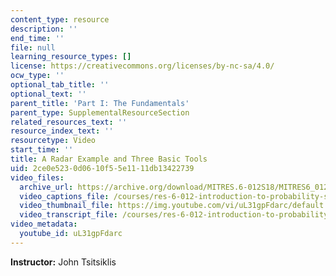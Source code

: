 ```yaml
---
content_type: resource
description: ''
end_time: ''
file: null
learning_resource_types: []
license: https://creativecommons.org/licenses/by-nc-sa/4.0/
ocw_type: ''
optional_tab_title: ''
optional_text: ''
parent_title: 'Part I: The Fundamentals'
parent_type: SupplementalResourceSection
related_resources_text: ''
resource_index_text: ''
resourcetype: Video
start_time: ''
title: A Radar Example and Three Basic Tools
uid: 2ce0e523-0d06-10f5-5e11-11db13422739
video_files:
  archive_url: https://archive.org/download/MITRES.6-012S18/MITRES6_012S18_L02-05_300k.mp4
  video_captions_file: /courses/res-6-012-introduction-to-probability-spring-2018/575f5de013195ebba521ffb7a9c4d624_uL31gpFdarc.vtt
  video_thumbnail_file: https://img.youtube.com/vi/uL31gpFdarc/default.jpg
  video_transcript_file: /courses/res-6-012-introduction-to-probability-spring-2018/f04f18986f6a9b5edacfc8058cce3897_uL31gpFdarc.pdf
video_metadata:
  youtube_id: uL31gpFdarc
---
```


**Instructor:** John Tsitsiklis

